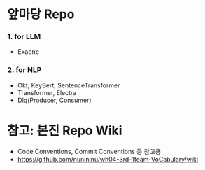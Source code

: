 # 앞마당 Repo
### 1. for LLM
* Exaone


### 2. for NLP
* Okt, KeyBert, SentenceTransformer
* Transformer, Electra
* Dlq(Producer, Consumer)


# 참고: 본진 Repo Wiki 
- Code Conventions, Commit Conventions 등 참고용
- https://github.com/nunininu/wh04-3rd-1team-VoCabulary/wiki
